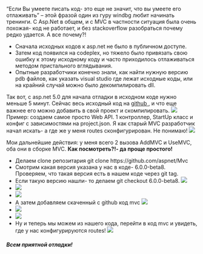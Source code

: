“Если Вы умеете писать код- это еще не значит, что вы умеете его отлаживать” – этой фразой один из гуру windbg любит начинать тренинги. 
С Asp.Net в общем, и с MVC в частности ситуация была очень похожая- код не работает, и без stackoverflow разобраться почему редко удается. А все почему?!
<ul>
	<li>Сначала исходных кодов к asp.net не было в публичном доступе.</li>
	<li>Затем код появился на codeplex, но тяжело было привязать свою ошибку к этому исходному коду и часто приходилось отлаживаться методом пристального вглядывания. </li>
	<li>Опытные разработчики конечно знали, как найти нужную версию pdb файлов, как указать visual studio где лежат исходные коды, или на крайний случай можно было декомпилировать dll. </li>
</ul>
Так вот, с asp.net 5.0 для начала отладки в исходном коде нужно меньше 5 минут. Сейчас весь исходный код на <a href="https://github.com/aspnet">github </a>, и что еще важнее его можно добавить в свой проект и скомпилировать.
<img src="https://habrastorage.org/files/e53/461/a90/e53461a90e724c2dbd8ab439c1da6c51.png"/>
<cut>
Пример: создаем самое просто Web API. 1 контроллер, StartUp класс и конфиг с зависимостями на project.json. Я как старый MVC разработчик начал искать- а где же у меня routes сконфигурирован. Не понимаю!
<img src="https://habrastorage.org/files/05b/d15/7b4/05bd157b459b4706a6bd7e4f35b870f1.png"/>

Мои дальнейшие действия: у меня всего 2 вызова AddMVC и UseMVC, оба они в сборке MVC. 
<b>Как посмотреть?!- да проще простого! </b>
<ul>
	<li>Делаем clone репозитария git clone https://github.com/aspnet/Mvc </li>
	<li>Смотрим какая версия указана у нас в коде- 6.0.0-beta8. Проверяем, что такая версия есть в нашем коде через git tag. </li>
	<li>Если такую версию нашли- то делаем git checkout 6.0.0-beta8.
<img src="https://habrastorage.org/files/911/d51/d77/911d51d77c034643b272132ca75541fc.png"/>
</li>
	<li><spoiler title="Затем добавляем исходные коды прямо в наш проект в файл global.config"><img src="https://habrastorage.org/files/e3a/219/4ee/e3a2194eefc84029a44a98651c531ef9.png"/></spoiler> </li>
	<li><spoiler title="Сначала вставляем в него стандартный код "><img src="https://habrastorage.org/files/7ba/860/4d7/7ba8604d75944c7abaf96951500c2acc.png"/></spoiler></li>
	<li>А затем добавляем скаченный с github код mvc 
<img src="https://habrastorage.org/files/04b/f6f/e9a/04bf6fe9a4df43b8af0ec0497200d991.png"/> </li>
	<li><spoiler title="Нажимаем кнопку Restore Packages"><img src="https://habrastorage.org/files/64d/e69/9e9/64de699e9ced4ef18ddc6c253cb4c098.png"/></spoiler> </li>
	<li><spoiler title="Проверяем, что все прошло хорошо в окне output"><img src="https://habrastorage.org/files/cb0/847/ffa/cb0847ffaa684bf49014115571ca5c74.png"/></spoiler></li>
	<li>Ну и теперь мы можем из нашего кода, перейти в код mvc и увидеть, где у нас конфигурируются routes! 
<img src="https://habrastorage.org/files/9ef/c68/e7a/9efc68e7adae4b48a5a9c1d70d7cf97d.png"/></li>
</ul>
<h5><b>Всем приятной отладки!</b></h5>